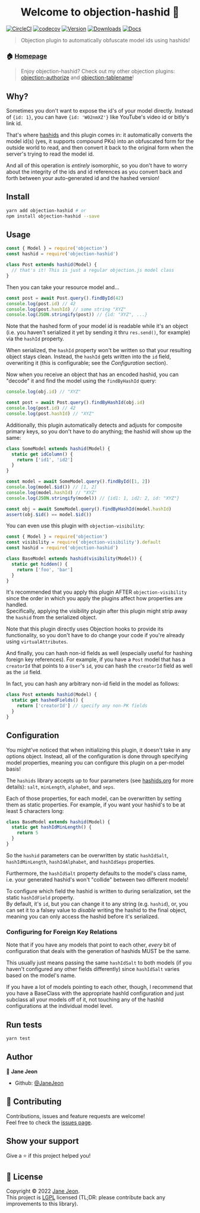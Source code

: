 <h1 align="center">Welcome to objection-hashid 👋</h1>

[![CircleCI](https://circleci.com/gh/JaneJeon/objection-hashid/tree/master.svg?style=shield)](https://circleci.com/gh/JaneJeon/objection-hashid/tree/master)
[![codecov](https://codecov.io/gh/JaneJeon/objection-hashid/branch/master/graph/badge.svg)](https://codecov.io/gh/JaneJeon/objection-hashid)
[![Version](https://img.shields.io/npm/v/objection-hashid)](https://www.npmjs.com/package/objection-hashid)
[![Downloads](https://img.shields.io/npm/dt/objection-hashid)](https://www.npmjs.com/package/objection-hashid)
[![Docs](https://img.shields.io/badge/docs-github-blue)](https://janejeon.github.io/objection-hashid)

> Objection plugin to automatically obfuscate model ids using hashids!

### 🏠 [Homepage](https://github.com/JaneJeon/objection-hashid)

> Enjoy objection-hashid? Check out my other objection plugins: [objection-authorize](https://github.com/JaneJeon/objection-authorize) and [objection-tablename](https://github.com/JaneJeon/objection-table-name)!

## Why?

Sometimes you don't want to expose the id's of your model directly. Instead of `{id: 1}`, you can have `{id: 'W02nmXZ'}` like YouTube's video id or bitly's link id.

That's where [hashids](https://hashids.org) and this plugin comes in: it automatically converts the model id(s) (yes, it supports compound PKs) into an obfuscated form for the outside world to read, and then convert it back to the original form when the server's trying to read the model id.

And all of this operation is _entirely_ isomorphic, so you don't have to worry about the integrity of the ids and id references as you convert back and forth between your auto-generated id and the hashed version!

## Install

```sh
yarn add objection-hashid # or
npm install objection-hashid --save
```

## Usage

```js
const { Model } = require('objection')
const hashid = require('objection-hashid')

class Post extends hashid(Model) {
  // that's it! This is just a regular objection.js model class
}
```

Then you can take your resource model and...

```js
const post = await Post.query().findById(42)
console.log(post.id) // 42
console.log(post.hashId) // some string "XYZ"
console.log(JSON.stringify(post)) // {id: "XYZ", ...}
```

Note that the hashed form of your model id is readable while it's an object (i.e. you haven't serialized it yet by sending it thru `res.send()`, for example) via the `hashId` property.

When serialized, the `hashId` property won't be written so that your resulting object stays clean. Instead, the `hashId` gets written into the `id` field, overwriting it (this is configurable; see the _Configuration_ section).

Now when you receive an object that has an encoded hashid, you can "decode" it and find the model using the `findByHashId` query:

```js
console.log(obj.id) // "XYZ"

const post = await Post.query().findByHashId(obj.id)
console.log(post.id) // 42
console.log(post.hashId) // "XYZ"
```

Additionally, this plugin automatically detects and adjusts for composite primary keys, so you don't have to do anything; the hashid will show up the same:

```js
class SomeModel extends hashid(Model) {
  static get idColumn() {
    return ['id1', 'id2']
  }
}

const model = await SomeModel.query().findById([1, 2])
console.log(model.$id()) // [1, 2]
console.log(model.hashId) // "XYZ"
console.log(JSON.stringify(model)) // {id1: 1, id2: 2, id: "XYZ"}

const obj = await SomeModel.query().findByHashId(model.hashId)
assert(obj.$id() == model.$id())
```

You can even use this plugin with `objection-visibility`:

```js
const { Model } = require('objection')
const visibility = require('objection-visibility').default
const hashid = require('objection-hashid')

class BaseModel extends hashid(visibility(Model)) {
  static get hidden() {
    return ['foo', 'bar']
  }
}
```

It's recommended that you apply this plugin AFTER `objection-visibility` since the order in which you apply the plugins affect how properties are handled.  
Specifically, applying the visibility plugin after this plugin might strip away the `hashid` from the serialized object.

Note that this plugin directly uses Objection hooks to provide its functionality, so you don't have to do change your code if you're already using `virtualAttributes`.

And finally, you can hash non-id fields as well (especially useful for hashing foreign key references). For example, if you have a `Post` model that has a `creatorId` that points to a `User`'s `id`, you can hash the `creatorId` field as well as the `id` field.

In fact, you can hash any arbitrary non-id field in the model as follows:

```js
class Post extends hashid(Model) {
  static get hashedFields() {
    return ['creatorId'] // specify any non-PK fields
  }
}
```

## Configuration

You might've noticed that when initializing this plugin, it doesn't take in any options object. Instead, all of the configuration is done through specifying model properties, meaning you can configure this plugin on a per-model basis!

The `hashids` library accepts up to four parameters (see [hashids.org](https://hashids.org) for more details): `salt`, `minLength`, `alphabet`, and `seps`.

Each of those properties, for each model, can be overwritten by setting them as static properties. For example, if you want your hashid's to be at least 5 characters long:

```js
class BaseModel extends hashid(Model) {
  static get hashIdMinLength() {
    return 5
  }
}
```

So the `hashid` parameters can be overwritten by static `hashIdSalt`, `hashIdMinLength`, `hashIdAlphabet`, and `hashIdSeps` properties.

Furthermore, the `hashIdSalt` property defaults to the model's class name, i.e. your generated hashid's won't "collide" between two different models!

To configure which field the hashid is written to during serialization, set the static `hashIdField` property.  
By default, it's `id`, but you can change it to any string (e.g. `hashid`), or, you can set it to a falsey value to _disable_ writing the hashid to the final object, meaning you can only access the hashid before it's serialized.

### Configuring for Foreign Key Relations

Note that if you have any models that point to each other, _every_ bit of configuration that deals with the generation of hashids MUST be the same.

This usually just means passing the same `hashIdSalt` to both models (if you haven't configured any other fields differently) since `hashIdSalt` varies based on the model's name.

If you have a lot of models pointing to each other, though, I recommend that you have a BaseClass with the appropriate hashId configuration and just subclass all your models off of it, not touching any of the hashId configurations at the individual model level.

## Run tests

```sh
yarn test
```

## Author

👤 **Jane Jeon**

- Github: [@JaneJeon](https://github.com/JaneJeon)

## 🤝 Contributing

Contributions, issues and feature requests are welcome!  
Feel free to check the [issues page](https://github.com/JaneJeon/objection-hashid/issues).

## Show your support

Give a ⭐️ if this project helped you!

## 📝 License

Copyright © 2022 [Jane Jeon](https://github.com/JaneJeon).  
This project is [LGPL](https://github.com/JaneJeon/objection-hashid/blob/master/LICENSE) licensed (TL;DR: please contribute back any improvements to this library).
